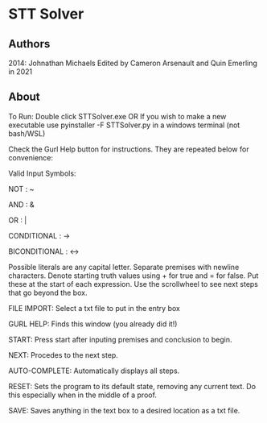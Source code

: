 # STT Solver
## Authors
2014:
Johnathan Michaels
Edited by Cameron Arsenault and Quin Emerling in 2021

## About
To Run:
Double click STTSolver.exe 
OR
If you wish to make a new executable use pyinstaller -F STTSolver.py in a windows terminal (not bash/WSL)

Check the Gurl Help button for instructions. They are repeated below for convenience:

Valid Input Symbols:

NOT : ~

AND : &

OR : |

CONDITIONAL : ->

BICONDITIONAL : <->

Possible literals are any capital letter.
Separate premises with newline characters. 
Denote starting truth values using + for true and = for false. Put these at the start of each expression.
Use the scrollwheel to see next steps that go beyond the box.

FILE IMPORT: Select a txt file to put in the entry box

GURL HELP: Finds this window (you already did it!)

START: Press start after inputing premises and conclusion to begin.

NEXT: Procedes to the next step.

AUTO-COMPLETE: Automatically displays all steps.

RESET: Sets the program to its default state, removing any current text.
Do this especially when in the middle of a proof.

SAVE: Saves anything in the text box to a desired location as a txt file.